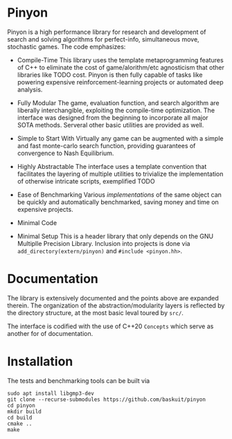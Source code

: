 
# Pinyon

Pinyon is a high performance library for research and development of search and solving algorithms for perfect-info, simultaneous move, stochastic games. The code emphasizes:

* Compile-Time
This library uses the template metaprogramming features of C++ to eliminate the cost of game/alorithm/etc agnosticism that other libraries like TODO cost. Pinyon is then fully capable of tasks like powering expensive reinforcement-learning projects or automated deep analysis.

* Fully Modular
The game, evaluation function, and search algorithm are liberally interchangible, exploiting the compile-time optimization. The interface was designed from the beginning to incorporate all major SOTA methods. Serveral other basic utilities are provided as well.

* Simple to Start With
Virtually any game can be augmented with a simple and fast monte-carlo search function, providing guarantees of convergence to Nash Equilibrium.

* Highly Abstractable
The interface uses a template convention that facilitates the layering of multiple utilities to trivialize the implementation of otherwise intricate scripts, exemplified TODO

* Ease of Benchmarking 
Various *implementations* of the same object can be quickly and automatically benchmarked, saving money and time on expensive projects.

* Minimal Code

* Minimal Setup
This is a header library that only depends on the GNU Multiplle Precision Library. Inclusion into projects is done via `add_directory(extern/pinyon)` and `#include <pinyon.hh>`. 

# Documentation
The library is extensively documented and the points above are expanded therein. The organization of the abstraction/modularity layers is reflected by the directory structure, at the most basic leval toured by `src/`.

The interface is codified with the use of C++20 `Concepts` which serve as another for of documentation.

# Installation
The tests and benchmarking tools can be built via
```
sudo apt install libgmp3-dev
git clone --recurse-submodules https://github.com/baskuit/pinyon
cd pinyon
mkdir build
cd build
cmake ..
make
```
